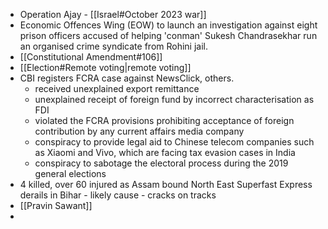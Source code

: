 - Operation Ajay - [[Israel#October 2023 war]]
- Economic Offences Wing (EOW) to launch an investi­gation against eight prison officers accused of helping 'conman' Sukesh Chandrasekhar run an organised crime syndicate from Rohi­ni jail.
- [[Constitutional Amendment#106]]
- [[Election#Remote voting|remote voting]]
- CBI registers FCRA case against NewsClick, others.
	- received unexplained export remittance
	- unexplained receipt of foreign fund by incorrect characterisation as FDI
	- violated the FCRA provisions prohibiting acceptance of foreign contribution by any current affairs media company
	- conspiracy to provide legal aid to Chinese telecom companies such as Xiaomi and Vivo, which are facing tax evasion cases in India
	- conspiracy to sabotage the electoral process during the 2019 general elections
- 4 killed, over 60 injured as Assam­ bound North East Superfast Express derails in Bihar - likely cause - cracks on tracks
- [[Pravin Sawant]]
- 